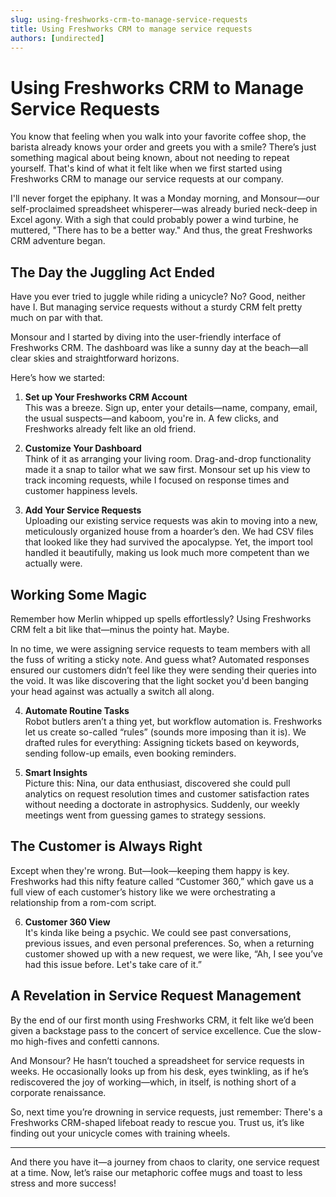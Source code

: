 ```yaml
---
slug: using-freshworks-crm-to-manage-service-requests
title: Using Freshworks CRM to manage service requests
authors: [undirected]
---
```


# Using Freshworks CRM to Manage Service Requests

You know that feeling when you walk into your favorite coffee shop, the barista already knows your order and greets you with a smile? There’s just something magical about being known, about not needing to repeat yourself. That's kind of what it felt like when we first started using Freshworks CRM to manage our service requests at our company. 

I'll never forget the epiphany. It was a Monday morning, and Monsour—our self-proclaimed spreadsheet whisperer—was already buried neck-deep in Excel agony. With a sigh that could probably power a wind turbine, he muttered, "There has to be a better way." And thus, the great Freshworks CRM adventure began.

## The Day the Juggling Act Ended

Have you ever tried to juggle while riding a unicycle? No? Good, neither have I. But managing service requests without a sturdy CRM felt pretty much on par with that.

Monsour and I started by diving into the user-friendly interface of Freshworks CRM. The dashboard was like a sunny day at the beach—all clear skies and straightforward horizons. 

Here’s how we started:

1. **Set up Your Freshworks CRM Account**  
   This was a breeze. Sign up, enter your details—name, company, email, the usual suspects—and kaboom, you're in. A few clicks, and Freshworks already felt like an old friend.

2. **Customize Your Dashboard**  
   Think of it as arranging your living room. Drag-and-drop functionality made it a snap to tailor what we saw first. Monsour set up his view to track incoming requests, while I focused on response times and customer happiness levels.

3. **Add Your Service Requests**  
   Uploading our existing service requests was akin to moving into a new, meticulously organized house from a hoarder’s den. We had CSV files that looked like they had survived the apocalypse. Yet, the import tool handled it beautifully, making us look much more competent than we actually were.

## Working Some Magic

Remember how Merlin whipped up spells effortlessly? Using Freshworks CRM felt a bit like that—minus the pointy hat. Maybe.

In no time, we were assigning service requests to team members with all the fuss of writing a sticky note. And guess what? Automated responses ensured our customers didn’t feel like they were sending their queries into the void. It was like discovering that the light socket you'd been banging your head against was actually a switch all along.

4. **Automate Routine Tasks**  
   Robot butlers aren’t a thing yet, but workflow automation is. Freshworks let us create so-called “rules” (sounds more imposing than it is). We drafted rules for everything: Assigning tickets based on keywords, sending follow-up emails, even booking reminders.

5. **Smart Insights**  
   Picture this: Nina, our data enthusiast, discovered she could pull analytics on request resolution times and customer satisfaction rates without needing a doctorate in astrophysics. Suddenly, our weekly meetings went from guessing games to strategy sessions.

## The Customer is Always Right

Except when they're wrong. But—look—keeping them happy is key. Freshworks had this nifty feature called “Customer 360,” which gave us a full view of each customer’s history like we were orchestrating a relationship from a rom-com script.

6. **Customer 360 View**  
   It's kinda like being a psychic. We could see past conversations, previous issues, and even personal preferences. So, when a returning customer showed up with a new request, we were like, “Ah, I see you’ve had this issue before. Let's take care of it.”

## A Revelation in Service Request Management

By the end of our first month using Freshworks CRM, it felt like we’d been given a backstage pass to the concert of service excellence. Cue the slow-mo high-fives and confetti cannons.

And Monsour? He hasn’t touched a spreadsheet for service requests in weeks. He occasionally looks up from his desk, eyes twinkling, as if he’s rediscovered the joy of working—which, in itself, is nothing short of a corporate renaissance.

So, next time you’re drowning in service requests, just remember: There's a Freshworks CRM-shaped lifeboat ready to rescue you. Trust us, it’s like finding out your unicycle comes with training wheels.

---

And there you have it—a journey from chaos to clarity, one service request at a time. Now, let’s raise our metaphoric coffee mugs and toast to less stress and more success!